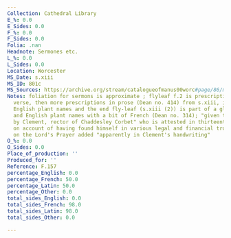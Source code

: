 ```yaml
---
Collection: Cathedral Library
E_%: 0.0
E_Sides: 0.0
F_%: 0.0
F_Sides: 0.0
Folia: .nan
Headnote: Sermones etc.
L_%: 0.0
L_Sides: 0.0
Location: Worcester
MS_Date: s.xiii
MS_ID: 801c
MS_Sources: https://archive.org/stream/catalogueofmanus00worc#page/86/mode/2up
Notes: foliation for sermons is approximate ; flyleaf f.2 is prescriptions in French
  verse, then more prescriptions in prose (Dean no. 414) from s.xiii, including some
  English plant names and the end fly-leaf (s.xiii (2)) is part of a glossary of Latin
  and English plant names with a bit of French (Dean no. 314); "given to the monastery
  by Clement, rector of Chaddesley Corbet" who is attested in thirteenth-century records
  on account of having found himself in various legal and financial troubles ; exposition
  on the Lord's Prayer added "apparently in Clement's handwriting"
O_%: 0.0
O_Sides: 0.0
Place_of_production: ''
Produced_for: ''
Reference: F.157
percentage_English: 0.0
percentage_French: 50.0
percentage_Latin: 50.0
percentage_Other: 0.0
total_sides_English: 0.0
total_sides_French: 98.0
total_sides_Latin: 98.0
total_sides_Other: 0.0

---
```

